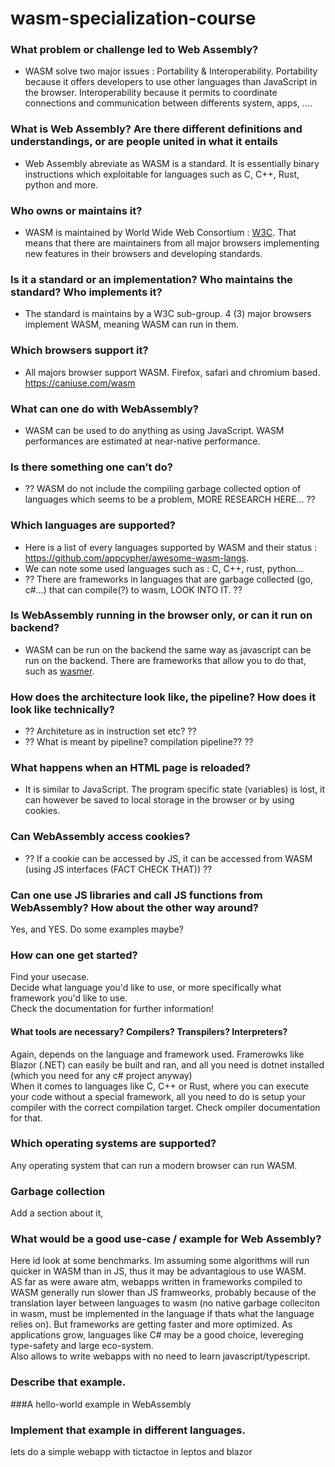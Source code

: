 # wasm-specialization-course

### What problem or challenge led to Web Assembly?
- WASM solve two major issues : Portability & Interoperability. Portability because it offers developers to use other languages than JavaScript in the browser. Interoperability because it permits to coordinate connections and communication between differents system, apps, ....

### What is Web Assembly? Are there different definitions and understandings, or are people united in what it entails
- Web Assembly abreviate as WASM is a standard. It is essentially binary instructions which exploitable for languages such as C, C++, Rust, python and more.

### Who owns or maintains it?
- WASM is maintained by World Wide Web Consortium : [W3C](https://www.w3.org/community/webassembly/). That means that there are maintainers from all major browsers implementing new features in their browsers and developing standards.

### Is it a standard or an implementation? Who maintains the standard? Who implements it?
- The standard is maintains by a W3C sub-group. 4 (3) major browsers implement WASM, meaning WASM can run in them.

### Which browsers support it?
- All majors browser support WASM. Firefox, safari and chromium based. https://caniuse.com/wasm

### What can one do with WebAssembly?
- WASM can be used to do anything as using JavaScript. WASM performances are estimated at near-native performance.

### Is there something one can’t do?
- ?? WASM do not include the compiling garbage collected option of languages which seems to be a problem, MORE RESEARCH HERE... ??

### Which languages are supported?
- Here is a list of every languages supported by WASM and their status : https://github.com/appcypher/awesome-wasm-langs.
- We can note some used languages such as : C, C++, rust, python...
- ?? There are frameworks in languages that are garbage collected (go, c#...) that can compile(?) to wasm, LOOK INTO IT. ??

### Is WebAssembly running in the browser only, or can it run on backend?
- WASM can be run on the backend the same way as javascript can be run on the backend. There are frameworks that allow you to do that, such as [wasmer](https://wasmer.io/).

### How does the architecture look like, the pipeline? How does it look like technically?
- ?? Architeture as in instruction set etc?  ??
- ?? What is meant by pipeline? compilation pipeline??  ??

### What happens when an HTML page is reloaded?
- It is similar to JavaScript. The program specific state (variables) is lost, it can however be saved to local storage in the browser or by using cookies.

### Can WebAssembly access cookies?
- ?? If a cookie can be accessed by JS, it can be accessed from WASM (using JS interfaces (FACT CHECK THAT)) ??

### Can one use JS libraries and call JS functions from WebAssembly? How about the other way around?
Yes, and YES. Do some examples maybe?
### How can one get started?
Find your usecase.  
Decide what language you'd like to use, or more specifically what framework you'd like to use.  
Check the documentation for further information!
#### What tools are necessary? Compilers? Transpilers? Interpreters?
Again, depends on the language and framework used. Framerowks like Blazor (.NET) can easily be built and ran, and all you need is dotnet installed (which you need for any c# project anyway)  
When it comes to languages like C, C++ or Rust, where you can execute your code without a special framework, all you need to do is setup your compiler with the correct compilation target. Check ompiler documentation for that.

### Which operating systems are supported?
Any operating system that can run a modern browser can run WASM.

### Garbage collection
Add a section about it, 
### What would be a good use-case / example for Web Assembly?
Here id look at some benchmarks. Im assuming some algorithms will run quicker in WASM than in JS, thus it may be advantagious to use WASM.  
AS far as were aware atm, webapps written in frameworks compiled to WASM generally run slower than JS framweorks, probably because of the translation layer between languages to wasm (no native garbage colleciton in wasm, must be implemented in the language if thats what the language relies on). But frameworks are getting faster and more optimized. As applications grow, languages like C# may be a good choice, levereging type-safety and large eco-system.  
Also allows to write webapps with no need to learn javascript/typescript.  

### Describe that example.

###A hello-world example in WebAssembly

### Implement that example in different languages.
lets do a simple webapp with tictactoe in leptos and blazor
